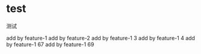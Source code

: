 # test
测试

add by feature-1
add by feature-2
add by feature-1 3
add by feature-1 4
add by feature-1 67
add by feature-1 69
